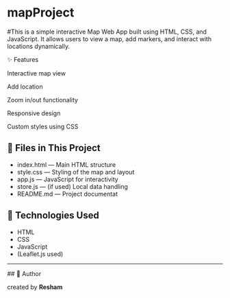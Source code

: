 # mapProject 
#This is a simple interactive Map Web App built using HTML, CSS, and JavaScript. It allows users to view a map, add markers, and interact with locations dynamically.

✨ Features

Interactive map view

Add location 

Zoom in/out functionality

Responsive design

Custom styles using CSS

## 📁 Files in This Project

- index.html — Main HTML structure  
- style.css — Styling of the map and layout  
- app.js — JavaScript for interactivity  
- store.js — (if used) Local data handling  
- README.md — Project documentat

## 🧠 Technologies Used

- HTML  
- CSS  
- JavaScript  
- (Leaflet.js used)

---

## 🙋 Author

created by **Resham**
